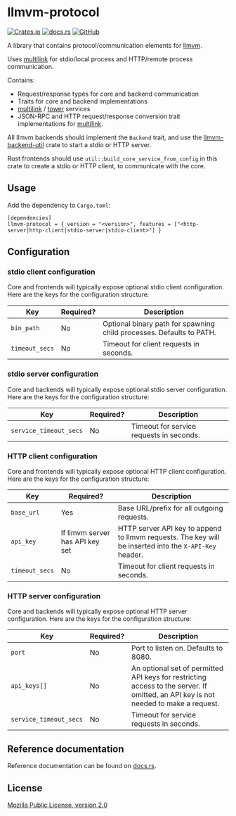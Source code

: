 # llmvm-protocol

[![Crates.io](https://img.shields.io/crates/v/llmvm-protocol?style=for-the-badge)](https://crates.io/crates/llmvm-protocol)
[![docs.rs](https://img.shields.io/docsrs/llmvm-protocol?style=for-the-badge)](https://docs.rs/llmvm-protocol)
[![GitHub](https://img.shields.io/github/license/djandries/llmvm?style=for-the-badge)](https://github.com/DJAndries/llmvm/blob/master/LICENSE)

A library that contains protocol/communication elements for [llmvm](https://github.com/djandries/llmvm).

Uses [multilink](https://github.com/djandries/multilink) for stdio/local process and HTTP/remote process communication.

Contains:

- Request/response types for core and backend communication
- Traits for core and backend implementations
- [multilink](https://github.com/djandries/multilink) / [tower](https://github.com/tower-rs/tower) services
- JSON-RPC and HTTP request/response conversion trait implementations for [multilink](https://github.com/djandries/multilink).

All llmvm backends should implement the `Backend` trait, and use the [llmvm-backend-util](https://github.com/djandries/llmvm/tree/master/backends/util) crate to start a stdio or HTTP server.

Rust frontends should use `util::build_core_service_from_config` in this crate to create a stdio or HTTP client, to communicate with the core.

## Usage

Add the dependency to `Cargo.toml`:

```
[dependencies]
llmvm-protocol = { version = "<version>", features = ["<http-server|http-client|stdio-server|stdio-client>"] }
```

## Configuration

### stdio client configuration

Core and frontends will typically expose optional stdio client configuration. Here are the keys for the configuration structure:

|Key|Required?|Description|
|--|--|--|
|`bin_path`|No|Optional binary path for spawning child processes. Defaults to PATH.|
|`timeout_secs`|No|Timeout for client requests in seconds.|

### stdio server configuration

Core and backends will typically expose optional stdio server configuration. Here are the keys for the configuration structure:

|Key|Required?|Description|
|--|--|--|
|`service_timeout_secs`|No|Timeout for service requests in seconds.|

### HTTP client configuration

Core and frontends will typically expose optional HTTP client configuration. Here are the keys for the configuration structure:

|Key|Required?|Description|
|--|--|--|
|`base_url`|Yes|Base URL/prefix for all outgoing requests.|
|`api_key`|If llmvm server has API key set|HTTP server API key to append to llmvm requests. The key will be inserted into the `X-API-Key` header.|
|`timeout_secs`|No|Timeout for client requests in seconds.|

### HTTP server configuration

Core and backends will typically expose optional HTTP server configuration. Here are the keys for the configuration structure:

|Key|Required?|Description|
|--|--|--|
|`port`|No|Port to listen on. Defaults to 8080.|
|`api_keys[]`|No|An optional set of permitted API keys for restricting access to the server. If omitted, an API key is not needed to make a request.|
|`service_timeout_secs`|No|Timeout for service requests in seconds.|

## Reference documentation

Reference documentation can be found on [docs.rs](https://docs.rs/llmvm-protocol).

## License

[Mozilla Public License, version 2.0](https://spdx.org/licenses/MPL-2.0.html)
